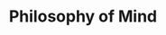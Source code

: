 ---
title: Philosophy of Mind
cover: 
creator: Christopher Kittel
creatorURL: https://twitter.com/chris_kittel
timestamp: 2017-08-03T20:10-2300
id: b7c5228785c76cd363db6590942a347c
query: philosophy of mind
service: pubmed
category: Scientific Discipline
description: This is a knowledge map that gives an overview about Philosophy of Mind in biomedicine.
tags:
    - philosophy
    - consciousness
    - cognitive science
---